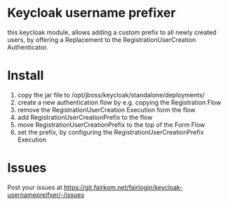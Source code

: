 # Keycloak username prefixer

this keycloak module, allows adding a custom prefix to all newly created users,
by offering a Replacement to the RegistrationUserCreation Authenticator.

# Install

1. copy the jar file to /opt/jboss/keycloak/standalone/deployments/
2. create a new authentication flow by e.g. copying the Registration Flow
3. remove the RegistrationUserCreation Execution form the flow
4. add RegistrationUserCreationPrefix to the flow
5. move RegistrationUserCreationPrefix to the top of the Form Flow
5. set the prefix, by configuring the RegistrationUserCreationPrefix Execution

# Issues

Post your issues at https://git.fairkom.net/fairlogin/keycloak-usernamepreifxer/-/issues
